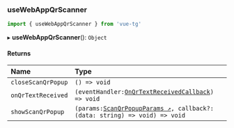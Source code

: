 ### useWebAppQrScanner

```ts
import { useWebAppQrScanner } from 'vue-tg'
```

▸ **useWebAppQrScanner**(): `Object`

#### Returns

| Name               | Type                                                                                                                                      |
| :----------------- | :---------------------------------------------------------------------------------------------------------------------------------------- |
| `closeScanQrPopup` | `() => void`                                                                                                                              |
| `onQrTextReceived` | `(eventHandler:`[`OnQrTextReceivedCallback`](#onqrtextreceivedcallback)`) => void`                                                        |
| `showScanQrPopup`  | `(params:`[`ScanQrPopupParams ↗`](https://core.telegram.org/bots/webapps#scanqrpopupparams)`, callback?: (data: string) => void) => void` |
